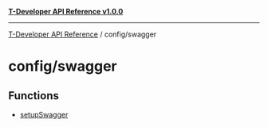 [**T-Developer API Reference v1.0.0**](../../README.md)

***

[T-Developer API Reference](../../modules.md) / config/swagger

# config/swagger

## Functions

- [setupSwagger](functions/setupSwagger.md)

